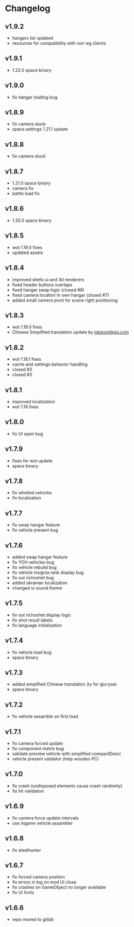 # Changelog

## v1.9.2

* hangars list updated
* resources for compatibility with non wg clients

## v1.9.1

* 1.22.0 space binary

## v1.9.0

* fix hangar loading bug

## v1.8.9

* fix camera stuck
* space.settings 1.21.1 update

## v1.8.8

* fix camera stuck

## v1.8.7

* 1.21.0 space binary
* camera fix
* battle load fix

## v1.8.6

* 1.20.0 space binary

## v1.8.5

* wot 1.19.0 fixes
* updated assets

## v1.8.4

* improved shells ui and 3d renderers
* fixed header buttons overlaps
* fixed hangar swap logic (closed #8)
* fixed camera location in own hangar (closed #7)
* added small camera pivot for scene right positioning

## v1.8.3

* wot 1.19.0 fixes
* Chinese Simplified translation update by lokisonl@qq.com

## v1.8.2

* wot 1.18.1 fixes
* cache and settings behavior handling
* closed #2 
* closed #3

## v1.8.1

* improved localization
* wot 1.18 fixes

## v1.8.0

* fix UI open bug

## v1.7.9

* fixes for wot update
* space binary

## v1.7.8

* fix whelled vehicles
* fix localization

## v1.7.7

* fix swap hangar feature
* fix vehicle present bug

## v1.7.6

* added swap hangar feature
* fix YOH vehicles bug
* fix vehicle rebuild bug
* fix vehicle insignia rank display bug
* fix out richoshet bug
* added ukranian localization
* changed ui sound theme

## v1.7.5

* fix out richoshet display logic
* fix shot result labels
* fix language initialization

## v1.7.4

* fix vehicle load bug
* space binary

## v1.7.3

* added simplified Chinese translation (ty for @cryse)
* space binary

## v1.7.2

* fix vehicle assamble on first load

## v1.7.1

* fix camera forced update
* fix component matrix bug
* validate preview vehicle with simplified compactDescr
* vehicle present validator (help wooden PC)

## v1.7.0

* fix crash (undisposed elements cause crash randomly)
* fix hit validation

## v1.6.9

* fix camera force update intervals
* use ingame vehicle assambler

## v1.6.8

* fix steelhunter

## v1.6.7

* fix forced camera position
* fix errors in log on mod UI close
* fix crashes on GameObject no longer available
* fix UI fonts

## v1.6.6

* repo moved to gitlab